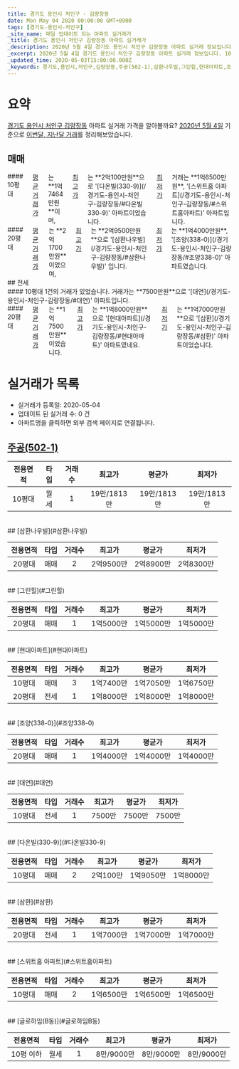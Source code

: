 ```yaml
---
title: 경기도 용인시 처인구 - 김량장동
date: Mon May 04 2020 00:00:00 GMT+0900
tags: [경기도-용인시-처인구]
_site_name: 매일 업데이트 되는 아파트 실거래가
_title: 경기도 용인시 처인구 김량장동 아파트 실거래가
_description: 2020년 5월 4일 경기도 용인시 처인구 김량장동 아파트 실거래 정보입니다. 10건 아파트 정보가 있습니다.
_excerpt: 2020년 5월 4일 경기도 용인시 처인구 김량장동 아파트 실거래 정보입니다. 10건 아파트 정보가 있습니다.
_updated_time: 2020-05-03T15:00:00.000Z
_keywords: 경기도,용인시,처인구,김량장동,주공(502-1),삼환나우빌,그린힐,현대아파트,조양(338-0),대연,다온빌(330-9),삼환,스위트홈 아파트,글로하임(B동)
---
```





# 요약
<ins>경기도 용인시 처인구 김량장동</ins> 아파트 실거래 가격을 알아볼까요? <ins>2020년 5월 4일</ins> 기준으로 <ins>이번달, 지난달 거래</ins>를 정리해보았습니다.

## 매매
<div class="container">
<div class="six columns" markdown="1">
#### 10평대
<ins>평균 거래가</ins>는 **1억7464만원**이며, <ins>최고가</ins>는 **2억100만원**으로 '[다온빌(330-9)](/경기도-용인시-처인구-김량장동/#다온빌330-9)' 아파트이었습니다. <ins>최저가</ins> 거래는 **1억6500만원**, '[스위트홈 아파트](/경기도-용인시-처인구-김량장동/#스위트홈아파트)' 아파트입니다.
</div>
<div class="six columns" markdown="1">
#### 20평대
<ins>평균 거래가</ins>는 **2억1700만원**이었으며, <ins>최고가</ins>는 **2억9500만원**으로 '[삼환나우빌](/경기도-용인시-처인구-김량장동/#삼환나우빌)' 입니다. <ins>최저가</ins>는 **1억4000만원**, '[조양(338-0)](/경기도-용인시-처인구-김량장동/#조양338-0)' 아파트였습니다.
</div>
</div>
## 전세
<div class="container">
<div class="six columns" markdown="1">
#### 10평대
1건의 거래가 있었습니다. 거래가는 **7500만원**으로 '[대연](/경기도-용인시-처인구-김량장동/#대연)' 아파트입니다.
</div>
<div class="six columns" markdown="1">
#### 20평대
<ins>평균 거래가</ins>는 **1억7500만원**이었습니다. <ins>최고가</ins>는 **1억8000만원**으로 '[현대아파트](/경기도-용인시-처인구-김량장동/#현대아파트)' 아파트였네요. <ins>최저가</ins>는 **1억7000만원**으로 '[삼환](/경기도-용인시-처인구-김량장동/#삼환)' 아파트이었습니다.
</div>
</div>



# 실거래가 목록
- 실거래가 등록일: 2020-05-04
- 업데이트 된 실거래 수: 0 건
- 아파트명을 클릭하면 외부 검색 페이지로 연결됩니다.

## [주공(502-1)](#주공502-1)

|전용면적|타입|거래수|최고가|평균가|최저가|
|:---:|:---:|:---:|:---:|:---:|:---:|
|10평대|<span class="deal-type-3">월세</span>|1|19만/1813만|19만/1813만|19만/1813만|

<br/>
## [삼환나우빌](#삼환나우빌)

|전용면적|타입|거래수|최고가|평균가|최저가|
|:---:|:---:|:---:|:---:|:---:|:---:|
|20평대|<span class="deal-type-1">매매</span>|2|2억9500만|2억8900만|2억8300만|

<br/>
## [그린힐](#그린힐)

|전용면적|타입|거래수|최고가|평균가|최저가|
|:---:|:---:|:---:|:---:|:---:|:---:|
|20평대|<span class="deal-type-1">매매</span>|1|1억5000만|1억5000만|1억5000만|

<br/>
## [현대아파트](#현대아파트)

|전용면적|타입|거래수|최고가|평균가|최저가|
|:---:|:---:|:---:|:---:|:---:|:---:|
|10평대|<span class="deal-type-1">매매</span>|3|1억7400만|1억7050만|1억6750만|
|20평대|<span class="deal-type-2">전세</span>|1|1억8000만|1억8000만|1억8000만|

<br/>
## [조양(338-0)](#조양338-0)

|전용면적|타입|거래수|최고가|평균가|최저가|
|:---:|:---:|:---:|:---:|:---:|:---:|
|20평대|<span class="deal-type-1">매매</span>|1|1억4000만|1억4000만|1억4000만|

<br/>
## [대연](#대연)

|전용면적|타입|거래수|최고가|평균가|최저가|
|:---:|:---:|:---:|:---:|:---:|:---:|
|10평대|<span class="deal-type-2">전세</span>|1|7500만|7500만|7500만|

<br/>
## [다온빌(330-9)](#다온빌330-9)

|전용면적|타입|거래수|최고가|평균가|최저가|
|:---:|:---:|:---:|:---:|:---:|:---:|
|10평대|<span class="deal-type-1">매매</span>|2|2억100만|1억9050만|1억8000만|

<br/>
## [삼환](#삼환)

|전용면적|타입|거래수|최고가|평균가|최저가|
|:---:|:---:|:---:|:---:|:---:|:---:|
|20평대|<span class="deal-type-2">전세</span>|1|1억7000만|1억7000만|1억7000만|

<br/>
## [스위트홈 아파트](#스위트홈아파트)

|전용면적|타입|거래수|최고가|평균가|최저가|
|:---:|:---:|:---:|:---:|:---:|:---:|
|10평대|<span class="deal-type-1">매매</span>|2|1억6500만|1억6500만|1억6500만|

<br/>
## [글로하임(B동)](#글로하임B동)

|전용면적|타입|거래수|최고가|평균가|최저가|
|:---:|:---:|:---:|:---:|:---:|:---:|
|10평 이하|<span class="deal-type-3">월세</span>|1|8만/9000만|8만/9000만|8만/9000만|

<br/>



